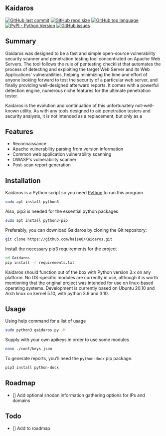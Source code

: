 ## Kaidaros
[![GitHub last commit](https://img.shields.io/github/last-commit/haise0/Kaidaros?logo=github)](#)
[![GitHub repo size](https://img.shields.io/github/repo-size/haise0/Kaidaros?color=red&logo=github)](#)
[![GitHub top language](https://img.shields.io/github/languages/top/haise0/Kaidaros?logo=python&logoColor=yellow)](https://www.python.org/)
[![PyPI - Python Version](https://img.shields.io/pypi/pyversions/icmplib?color=purple&label=version&logo=python&logoColor=yellow)](https://www.python.org/downloads/)
[![GitHub issues](https://img.shields.io/github/issues-raw/haise0/Kaidaros?logo=github)](#)


## Summary
Gaidaros was designed to be a fast and simple open-source vulnerability security scanner and penetration testing tool concentrated on Apache Web Servers. The tool follows the rule of pentesting checklist that automates the process of detecting and exploiting the target Web Server and its Web Applications' vulnerabilities, helping minimizing the time and effort of anyone looking forward to test the security of a particular web server, and finally providing well-designed afterward reports. It comes with a powerful detection engine, numerous niche features for the ultimate penetration tester.

Kaidaros is the evolution and continuation of this unfortunately not-well-known utility. As with any tools designed to aid penetration testers and security analysts, it is not intended as a replacement, but only as a 

## Features

- Reconnaissance
- Apache vulnerability parsing from version information
- Common web application vulnerability scanning
- OWASP's vulnerability scanner
- Post-scan report generation

## Installation

Kaidaros is a Python script so you need [Python](https://www.python.org/downloads/) to run this program
```bash
sudo apt install python3
```
Also, pip3 is needed for the essential python packages
```bash
sudo apt install python3-pip
```
Preferably, you can download Gaidaros by cloning the Git repository:
```bash
git clone https://github.com/haise0/Kaidaros.git 
```
Install the necessary pip3 requirements for the project
```bash
cd Gaidaros
pip install -r requirements.txt
```
Kaidaros should function out of the box with Python version 3.x on any platform. No OS-specific modules are currently in use, although it is worth mentioning that the original project was intended for use on linux-based operating systems. Development is currently based on Ubuntu 20.10 and Arch linux on kernel 5.10, with python 3.9 and 3.10.

## Usage

Using help command for a list of usage
```bash
sudo python3 gaidaros.py -h
```
Supply with your own apikeys in order to use some modules
```bash
nano ./conf/keys.json
```
To generate reports, you'll need the `python-docx` pip package. 
```bash
pip3 install python-docx
```

## Roadmap
- [] Add optional shodan information gathering options for IPs and domains

## Todo
- [] Add to roadmap



